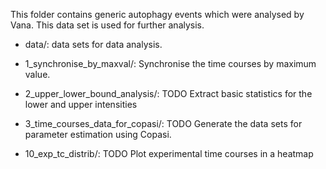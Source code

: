 This folder contains generic autophagy events which were analysed by Vana. This data set is used for further analysis.




- data/:
data sets for data analysis.

- 1_synchronise_by_maxval/:
Synchronise the time courses by maximum value. 

- 2_upper_lower_bound_analysis/:  TODO
Extract basic statistics for the lower and upper intensities

- 3_time_courses_data_for_copasi/:  TODO
Generate the data sets for parameter estimation using Copasi.

- 10_exp_tc_distrib/:  TODO
Plot experimental time courses in a heatmap

